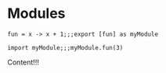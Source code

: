 # Modules

```
fun = x -> x + 1;;;export [fun] as myModule
```

```
import myModule;;;myModule.fun(3)
```

Content!!!
